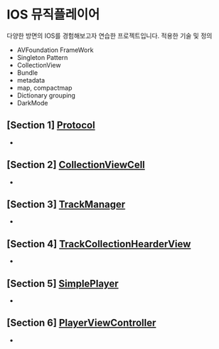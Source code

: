 # IOS 뮤직플레이어
다양한 방면의 IOS를 경험해보고자 연습한 프로젝트입니다.
적용한 기술 및 정의
- AVFoundation FrameWork
- Singleton Pattern
- CollectionView
- Bundle
- metadata
- map, compactmap
- Dictionary grouping
- DarkMode

## [Section 1] [Protocol](https://github.com/JongPyoAhn/MusicPlay/blob/main/Explanation/HomeViewController.md)
- 
## [Section 2] [CollectionViewCell](https://github.com/JongPyoAhn/MusicPlay/blob/main/Explanation/TrackCollectionViewCell.md)
- 
## [Section 3] [TrackManager](https://github.com/JongPyoAhn/MusicPlay/blob/main/Explanation/TrackCollectionViewCell.md)
- 
## [Section 4] [TrackCollectionHearderView](https://github.com/JongPyoAhn/MusicPlay/blob/main/Explanation/TrackCollectionHeaderView.md)
- 
## [Section 5] [SimplePlayer](https://github.com/JongPyoAhn/MusicPlay/blob/main/Explanation/SimplePlayer.md)
- 
## [Section 6] [PlayerViewController](https://github.com/JongPyoAhn/MusicPlay/blob/main/Explanation/PlayerViewController.md)
- 
